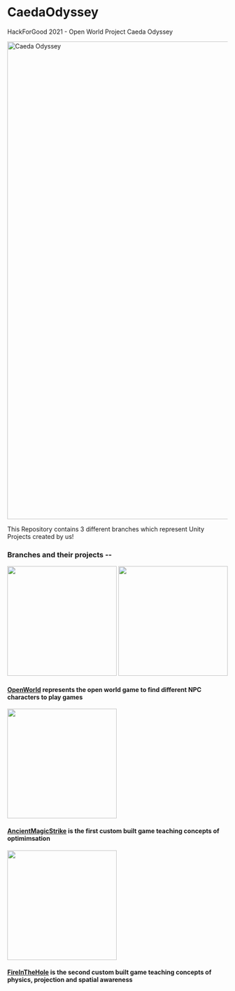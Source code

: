 # CaedaOdyssey

HackForGood 2021 - Open World Project Caeda Odyssey

<img width="1089" alt="Caeda Odyssey" src="https://user-images.githubusercontent.com/50938891/130033040-907dc6bb-efc2-4750-b4d2-685c4f87377f.png">

This Repository contains 3 different branches which represent Unity Projects created by us!



### Branches and their projects --

<img src="https://user-images.githubusercontent.com/50938891/130033943-3dd8f672-732c-4341-9f36-f130d0f35b86.png" height="250"/>

<img src="https://user-images.githubusercontent.com/50938891/130034079-07a69e64-6b99-43a7-8627-191048ac212d.png" height="250"/>

#### [OpenWorld](https://github.com/neilshah13/CaedaOdyssey/tree/OpenWorld) represents the open world game to find different NPC characters to play games



<img src="https://user-images.githubusercontent.com/50938891/130033998-d0303e3f-8410-4dde-80ba-2025719a02db.png" height="250"/>

#### [AncientMagicStrike](https://github.com/neilshah13/CaedaOdyssey/tree/AncientMagicStrike) is the first custom built game teaching concepts of optimimsation



<img src="https://user-images.githubusercontent.com/50938891/130034193-a9bb5fd6-9aa6-400c-ba78-cc68612bca43.png" height="250"/>

#### [FireInTheHole](https://github.com/neilshah13/CaedaOdyssey/tree/FireInTheHole) is the second custom built game teaching concepts of physics, projection and spatial awareness
